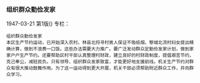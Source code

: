 ### 组织群众勤俭发家

1947-03-21
第1版()
专栏：

    组织群众勤俭发家
    本区生产节约运动，已开始深入农村。林县北捋寻村男人保证不吸纸烟，黎城北流村妇女提出精确计算，做到不浪费一口饭。这些办法需要大力推广。要广泛发动群众定勤俭发家计划，做到家家户户生产节约。还要帮助区村干部认真整理村财政，建立良好的村财政制度，提倡艰苦节约，克己奉公，减轻民负。只有领导、组织群众发家致富，才能更好地支援前线。机关生产节约对群众有很大推动鼓舞作用。为了这一运动得到更大开展，机关干部必须帮助附近群众工作，并向群众学习。
